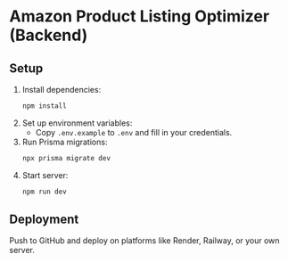 # Amazon Product Listing Optimizer (Backend)

## Setup

1. Install dependencies:
   ```sh
   npm install
   ```
2. Set up environment variables:
   - Copy `.env.example` to `.env` and fill in your credentials.
3. Run Prisma migrations:
   ```sh
   npx prisma migrate dev
   ```
4. Start server:
   ```sh
   npm run dev
   ```

## Deployment
Push to GitHub and deploy on platforms like Render, Railway, or your own server.
